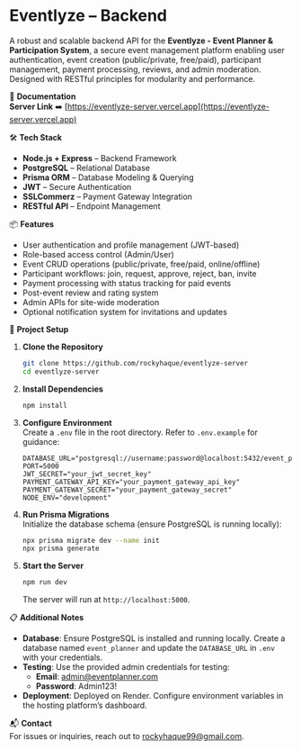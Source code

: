 # Eventlyze – Backend

A robust and scalable backend API for the **Eventlyze - Event Planner & Participation System**, a secure event management platform enabling user authentication, event creation (public/private, free/paid), participant management, payment processing, reviews, and admin moderation. Designed with RESTful principles for modularity and performance.

📃 **Documentation**  
**Server Link** ➡️ [https://eventlyze-server.vercel.app](https://eventlyze-server.vercel.app)

🛠 **Tech Stack**

- **Node.js + Express** – Backend Framework
- **PostgreSQL** – Relational Database
- **Prisma ORM** – Database Modeling & Querying
- **JWT** – Secure Authentication
- **SSLCommerz** – Payment Gateway Integration
- **RESTful API** – Endpoint Management

📦 **Features**

- User authentication and profile management (JWT-based)
- Role-based access control (Admin/User)
- Event CRUD operations (public/private, free/paid, online/offline)
- Participant workflows: join, request, approve, reject, ban, invite
- Payment processing with status tracking for paid events
- Post-event review and rating system
- Admin APIs for site-wide moderation
- Optional notification system for invitations and updates

📁 **Project Setup**

1. **Clone the Repository**

   ```bash
   git clone https://github.com/rockyhaque/eventlyze-server
   cd eventlyze-server
   ```

2. **Install Dependencies**

   ```bash
   npm install
   ```

3. **Configure Environment**  
   Create a `.env` file in the root directory. Refer to `.env.example` for guidance:

   ```
   DATABASE_URL="postgresql://username:password@localhost:5432/event_planner"
   PORT=5000
   JWT_SECRET="your_jwt_secret_key"
   PAYMENT_GATEWAY_API_KEY="your_payment_gateway_api_key"
   PAYMENT_GATEWAY_SECRET="your_payment_gateway_secret"
   NODE_ENV="development"
   ```

4. **Run Prisma Migrations**  
   Initialize the database schema (ensure PostgreSQL is running locally):

   ```bash
   npx prisma migrate dev --name init
   npx prisma generate
   ```

5. **Start the Server**
   ```bash
   npm run dev
   ```
   The server will run at `http://localhost:5000`.

📋 **Additional Notes**

- **Database**: Ensure PostgreSQL is installed and running locally. Create a database named `event_planner` and update the `DATABASE_URL` in `.env` with your credentials.
- **Testing**: Use the provided admin credentials for testing:
  - **Email**: admin@eventplanner.com
  - **Password**: Admin123!
- **Deployment**: Deployed on Render. Configure environment variables in the hosting platform’s dashboard.

📬 **Contact**  
For issues or inquiries, reach out to [rockyhaque99@gmail.com](mailto:rockyhaque99@gmail.com).
